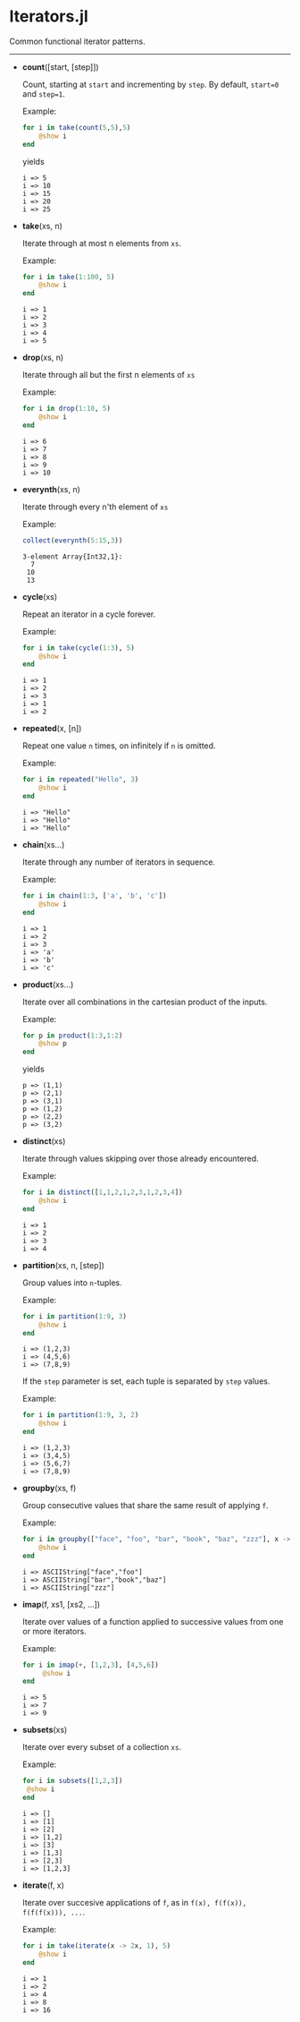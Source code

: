 # Iterators.jl

Common functional iterator patterns.

-----------

- **count**([start, [step]])

    Count, starting at ``start`` and incrementing by ``step``.  By default, ``start=0`` and ``step=1``.

    Example:
    ```julia
    for i in take(count(5,5),5)
        @show i
    end
    ```
    yields
    ```
    i => 5
    i => 10
    i => 15
    i => 20
    i => 25
    ```

- **take**(xs, n)

    Iterate through at most n elements from `xs`.

    Example:
    ```julia
    for i in take(1:100, 5)
        @show i
    end
    ```

    ```
    i => 1
    i => 2
    i => 3
    i => 4
    i => 5
    ```

- **drop**(xs, n)

    Iterate through all but the first n elements of `xs`

    Example:
    ```julia
    for i in drop(1:10, 5)
        @show i
    end
    ```

    ```
    i => 6
    i => 7
    i => 8
    i => 9
    i => 10
    ```

- **everynth**(xs, n)
    
    Iterate through every n'th element of `xs`

    Example:
    ```julia
    collect(everynth(5:15,3))
    ```

    ```
    3-element Array{Int32,1}:
      7
     10
     13
    ```

- **cycle**(xs)

    Repeat an iterator in a cycle forever.

    Example:
    ```julia
    for i in take(cycle(1:3), 5)
        @show i
    end
    ```

    ```
    i => 1
    i => 2
    i => 3
    i => 1
    i => 2
    ```

- **repeated**(x, [n])

    Repeat one value `n` times, on infinitely if `n` is omitted.

    Example:
    ```julia
    for i in repeated("Hello", 3)
        @show i
    end
    ```

    ```
    i => "Hello"
    i => "Hello"
    i => "Hello"
    ```

- **chain**(xs...)

    Iterate through any number of iterators in sequence.

    Example:
    ```julia
    for i in chain(1:3, ['a', 'b', 'c'])
        @show i
    end
    ```

    ```
    i => 1
    i => 2
    i => 3
    i => 'a'
    i => 'b'
    i => 'c'
    ```

- **product**(xs...)

    Iterate over all combinations in the cartesian product of the inputs.

    Example:
    ```julia
    for p in product(1:3,1:2)
        @show p
    end
    ```
    yields
    ```
    p => (1,1)
    p => (2,1)
    p => (3,1)
    p => (1,2)
    p => (2,2)
    p => (3,2)
    ```


- **distinct**(xs)

    Iterate through values skipping over those already encountered.

    Example:
    ```julia
    for i in distinct([1,1,2,1,2,3,1,2,3,4])
        @show i
    end
    ```

    ```
    i => 1
    i => 2
    i => 3
    i => 4
    ```

- **partition**(xs, n, [step])

    Group values into `n`-tuples.

    Example:
    ```julia
    for i in partition(1:9, 3)
        @show i
    end
    ```

    ```
    i => (1,2,3)
    i => (4,5,6)
    i => (7,8,9)
    ```

    If the `step` parameter is set, each tuple is separated by `step` values.

    Example:
    ```julia
    for i in partition(1:9, 3, 2)
        @show i
    end
    ```

    ```
    i => (1,2,3)
    i => (3,4,5)
    i => (5,6,7)
    i => (7,8,9)
    ```

- **groupby**(xs, f)

    Group consecutive values that share the same result of applying `f`.

    Example:
    ```julia
    for i in groupby(["face", "foo", "bar", "book", "baz", "zzz"], x -> x[1])
        @show i
    end
    ```

    ```
    i => ASCIIString["face","foo"]
    i => ASCIIString["bar","book","baz"]
    i => ASCIIString["zzz"]
    ```

- **imap**(f, xs1, [xs2, ...])

    Iterate over values of a function applied to successive values from one or
    more iterators.

    Example:
    ```julia
    for i in imap(+, [1,2,3], [4,5,6])
         @show i
    end
    ```

    ```
    i => 5
    i => 7
    i => 9
    ```


- **subsets**(xs)

    Iterate over every subset of a collection `xs`.

    Example:
    ```julia
    for i in subsets([1,2,3])
     @show i
    end
    ```

    ```
    i => []
    i => [1]
    i => [2]
    i => [1,2]
    i => [3]
    i => [1,3]
    i => [2,3]
    i => [1,2,3]
    ```

- **iterate**(f, x)

    Iterate over succesive applications of `f`, as in `f(x), f(f(x)), f(f(f(x))), ...`.

    Example:
    ```julia
    for i in take(iterate(x -> 2x, 1), 5)
        @show i
    end
    ```

    ```
    i => 1
    i => 2
    i => 4
    i => 8
    i => 16
    ```



